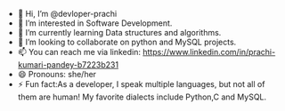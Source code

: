 - 👋 Hi, I’m @devloper-prachi
- 👀 I’m interested in Software Development.
- 🌱 I’m currently learning Data structures and algorithms.
- 💞️ I’m looking to collaborate on python and MySQL projects.
- 📫 You can reach me via linkedin: https://www.linkedin.com/in/prachi-kumari-pandey-b7223b231
- 😄 Pronouns: she/her
- ⚡ Fun fact:As a developer, I speak multiple languages, but not all of them are human! My favorite dialects include Python,C and MySQL.

<!---
devloper-prachi/devloper-prachi is a ✨ special ✨ repository because its `README.md` (this file) appears on your GitHub profile.
You can click the Preview link to take a look at your changes.
--->
